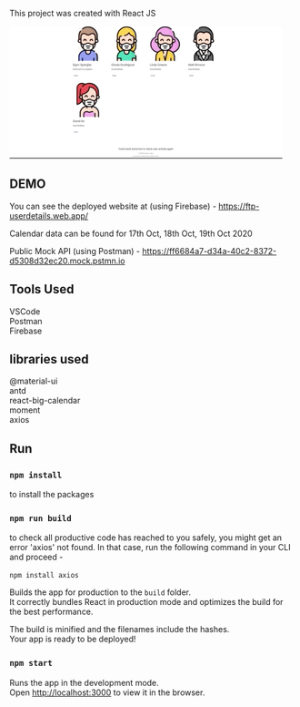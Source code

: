 This project was created with React JS


![](projectgiphy.gif)



## DEMO

You can see the deployed website at (using Firebase) - https://ftp-userdetails.web.app/ <br/>

Calendar data can be found for 17th Oct, 18th Oct, 19th Oct 2020 <br/>

Public Mock API (using Postman) - https://ff6684a7-d34a-40c2-8372-d5308d32ec20.mock.pstmn.io <br/>

## Tools Used

VSCode <br/>
Postman <br/>
Firebase <br/>

## libraries used

@material-ui <br/>
antd <br/>
react-big-calendar <br/>
moment <br/>
axios <br/>

## Run

### `npm install`

to install the packages

### `npm run build`

to check all productive code has reached to you safely, you might get an
error 'axios' not found. In that case, run the following command in your CLI and proceed -

`npm install axios`

Builds the app for production to the `build` folder.<br />
It correctly bundles React in production mode and optimizes the build for the best performance.

The build is minified and the filenames include the hashes.<br />
Your app is ready to be deployed!

### `npm start`

Runs the app in the development mode.<br />
Open [http://localhost:3000](http://localhost:3000) to view it in the browser.

